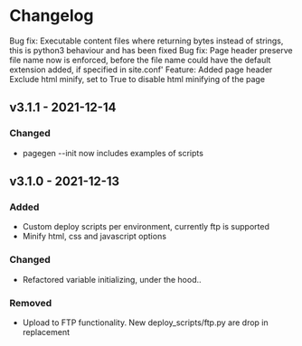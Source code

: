 # Changelog

<!--next-version-placeholder-->
Bug fix: Executable content files where returning bytes instead of strings, this is python3 behaviour and has been fixed
Bug fix: Page header preserve file name now is enforced, before the file name could have the default extension added, if specified in site.conf'
Feature: Added page header Exclude html minify, set to True to disable html minifying of the page

## v3.1.1 - 2021-12-14

### Changed

- pagegen --init now includes examples of scripts


## v3.1.0 - 2021-12-13

### Added

- Custom deploy scripts per environment, currently ftp is supported
- Minify html, css and javascript options

### Changed

- Refactored variable initializing, under the hood..

### Removed

- Upload to FTP functionality. New deploy_scripts/ftp.py are drop in replacement
